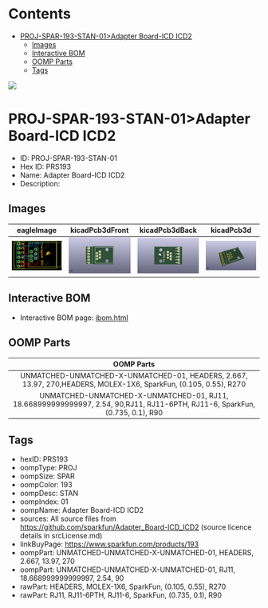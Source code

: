 



Contents
========

* [PROJ-SPAR-193-STAN-01>Adapter Board-ICD ICD2](#proj-spar-193-stan-01adapter-board-icd-icd2)
	* [Images](#images)
	* [Interactive BOM](#interactive-bom)
	* [OOMP Parts](#oomp-parts)
	* [Tags](#tags)
  
![][im]
# PROJ-SPAR-193-STAN-01>Adapter Board-ICD ICD2

- ID: PROJ-SPAR-193-STAN-01
- Hex ID: PRS193
- Name: Adapter Board-ICD ICD2
- Description: 

## Images
  
  

|eagleImage|kicadPcb3dFront|kicadPcb3dBack|kicadPcb3d|
| :---: | :---: | :---: | :---: |
|[![eagleImage](eagleImage_140.png)](eagleImage_600.png)|[![kicadPcb3dFront](kicadPcb3dFront_140.png)](kicadPcb3dFront_600.png)|[![kicadPcb3dBack](kicadPcb3dBack_140.png)](kicadPcb3dBack_600.png)|[![kicadPcb3d](kicadPcb3d_140.png)](kicadPcb3d_600.png)|

## Interactive BOM

- Interactive BOM page: [ibom.html](kicad/bom/ibom.html)

## OOMP Parts
  

|OOMP Parts|
| :---: |
|UNMATCHED-UNMATCHED-X-UNMATCHED-01, HEADERS, 2.667, 13.97, 270,HEADERS, MOLEX-1X6, SparkFun, (0.105, 0.55), R270|
|UNMATCHED-UNMATCHED-X-UNMATCHED-01, RJ11, 18.668999999999997, 2.54, 90,RJ11, RJ11-6PTH, RJ11-6, SparkFun, (0.735, 0.1), R90|

## Tags

- hexID: PRS193
- oompType: PROJ
- oompSize: SPAR
- oompColor: 193
- oompDesc: STAN
- oompIndex: 01
- oompName: Adapter Board-ICD ICD2
- sources: All source files from https://github.com/sparkfun/Adapter_Board-ICD_ICD2 (source licence details in srcLicense.md)
- linkBuyPage: https://www.sparkfun.com/products/193
- oompPart: UNMATCHED-UNMATCHED-X-UNMATCHED-01, HEADERS, 2.667, 13.97, 270
- oompPart: UNMATCHED-UNMATCHED-X-UNMATCHED-01, RJ11, 18.668999999999997, 2.54, 90
- rawPart: HEADERS, MOLEX-1X6, SparkFun, (0.105, 0.55), R270
- rawPart: RJ11, RJ11-6PTH, RJ11-6, SparkFun, (0.735, 0.1), R90



[im]: kicadPcb3d_450.png
